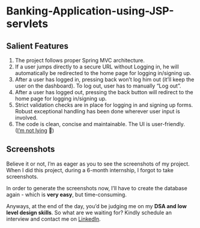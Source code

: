 # Banking-Application-using-JSP-servlets

## Salient Features
1. The project follows proper Spring MVC architecture.
2. If a user jumps directly to a secure URL without Logging in, he will automatically be redirected to the home page for logging in/signing up.
3. After a user has logged in, pressing back won’t log him out (it’ll keep the user on the dashboard). To log out, user has to manually “Log out”. 
4. After a user has logged out, pressing the back button will redirect to the home page for logging in/signing up.
5. Strict validation checks are in place for logging in and signing up forms. Robust exceptional handling has been done wherever user input is involved. 
6. The code is clean, concise and maintainable. The UI is user-friendly. ([I’m not lying](https://lh3.googleusercontent.com/EktpXNvS1-gipqz0Y21L3DDubn9ufFJMMHAsjnDPaxj5my8HKqAs0Nd4NTR-fdvENq_sIJcVbhnjJqmlQAWxsE0fURvsBuIPRMH1bNpc1Rk3n9_v3YmFoNmoieplCgyBwCyHfb1CNC_v5yMZUW7ol51xt9VPyktrxh7qMsYZfjCDAIkjAI9bSTVezR69hspikH41IkPCJCnbN-bORNxhXgCjeJ43A_z-na0k4JrlNMDZA_3EmqUPEsa_SH8Gm6O1vOp7QxfjUbUev11ks08Q9aD73zE52AFOT8SCGFhLsBWgud2zChBPtd78cJbcv7RZHkeCDXQCLo8xmmZL1-gusss6bX9NtzKfz3MNPMQHNKIYIqF5E6ol1-GZ2pF1kT4UsxZtojCbUA06xxrYZeBZMnlMdNbKaLsBVuMZEyzvUOG3uY_SnoaeYUMOvfZm1FdzTvfFxawGSzqTU7RK4e6rOH_fbpZDsV4zqHa_xBiDLmLL-wn2FfEiw1L5cblipInscXl6noDdMxHynvbKVIOrnVX_MBNL7Qpc2q1HblkkLbm4mTEftRjuncF9M4sJXoGOYZqivn_viM7wcBiTH1I394cLO2ogzIEJdA5weQ-JZPylijNlAj6EMdQOkQ8sfV73MSyTuJcflQ1RzDWyXtThB3ciL5z3NscWassJBSXvlRvpCxkN8SMnsNOUVrqe-i0UoRxdwOeWiz9jfwQQAj8jNiLo8iKMEv-HSYZSnjqB_jtLWo7nDpSkGM-_tNScEm9C9YTW_SXLA4CGrca3YPdUYOA7lNKQlG9jjz7hnFrR0_P5r8dwitrnhh5T3nJM0akdczyz7jm7vy9XSBZlw6hzuzd2V7KeKtkETU84oR9UdcozuhI2IhCzPK63nzJGNUcESOztL0C8aMp4Im9d-XJBwJQJVjuwBskrPRjxee0a0RdSFgXDZFP4YCkpcB2dfw02jFc85_8EjJ85BEJvoTw=w391-h220-no?authuser=8) 🤥)

## Screenshots

Believe it or not, I’m as eager as you to see the screenshots of my project. When I did this project, during a 6-month internship, I forgot to take screenshots.  

In order to generate the screenshots now, I’ll have to create the database again - which is **very easy**, but time-consuming.

Anyways, at the end of the day, you’d be judging me on my **DSA and low level design skills**. So what are we waiting for? Kindly schedule an interview and contact me on [LinkedIn](https://www.linkedin.com/in/parth-salat/).


